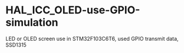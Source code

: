 # HAL_ICC_OLED-use-GPIO-simulation
LED or OLED screen use in STM32F103C6T6, used GPIO transmit data, SSD1315
